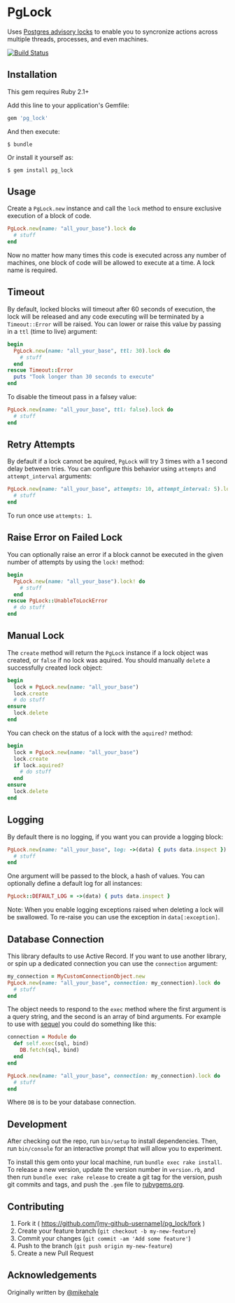 # PgLock

Uses [Postgres advisory locks](http://www.postgresql.org/docs/9.2/static/view-pg-locks.html) to enable you to syncronize actions across multiple threads, processes, and even machines.

[![Build Status](https://travis-ci.org/heroku/pg_lock.svg?branch=master)](https://travis-ci.org/heroku/pg_lock)

## Installation

This gem requires Ruby 2.1+

Add this line to your application's Gemfile:

```ruby
gem 'pg_lock'
```

And then execute:

    $ bundle

Or install it yourself as:

    $ gem install pg_lock

## Usage

Create a `PgLock.new` instance and call the `lock` method to ensure exclusive execution of a block of code.

```ruby
PgLock.new(name: "all_your_base").lock do
  # stuff
end
```

Now no matter how many times this code is executed across any number of machines, one block of code will be allowed to execute at a time. A lock name is required.

## Timeout

By default, locked blocks will timeout after 60 seconds of execution, the lock will be released and any code executing will be terminated by a `Timeout::Error` will be raised. You can lower or raise this value by passing in a `ttl` (time to live) argument:

```ruby
begin
  PgLock.new(name: "all_your_base", ttl: 30).lock do
    # stuff
  end
rescue Timeout::Error
  puts "Took longer than 30 seconds to execute"
end
```

To disable the timeout pass in a falsey value:

```ruby
PgLock.new(name: "all_your_base", ttl: false).lock do
  # stuff
end
```

## Retry Attempts

By default if a lock cannot be aquired, `PgLock` will try 3 times with a 1 second delay between tries. You can configure this behavior using `attempts` and `attempt_interval` arguments:

```ruby
PgLock.new(name: "all_your_base", attempts: 10, attempt_interval: 5).lock do
  # stuff
end
```

To run once use `attempts: 1`.

## Raise Error on Failed Lock

You can optionally raise an error if a block cannot be executed in the given number of attempts by using the `lock!` method:

```ruby
begin
  PgLock.new(name: "all_your_base").lock! do
    # stuff
  end
rescue PgLock::UnableToLockError
  # do stuff
end
```

## Manual Lock

The `create` method will return the `PgLock` instance if a lock object was created, or `false` if no lock was aquired. You should manually `delete` a successfully created lock object:

```ruby
begin
  lock = PgLock.new(name: "all_your_base")
  lock.create
  # do stuff
ensure
  lock.delete
end
```

You can check on the status of a lock with the `aquired?` method:

```ruby
begin
  lock = PgLock.new(name: "all_your_base")
  lock.create
  if lock.aquired?
    # do stuff
  end
ensure
  lock.delete
end
```

## Logging

By default there is no logging, if you want you can provide a logging block:

```ruby
PgLock.new(name: "all_your_base", log: ->(data) { puts data.inspect }).lock do
  # stuff
end
```

One argument will be passed to the block, a hash of values. You can optionally define a default log for all instances:

```ruby
PgLock::DEFAULT_LOG = ->(data) { puts data.inspect }
```

Note: When you enable logging exceptions raised when deleting a lock will be swallowed. To re-raise you can use the exception in `data[:exception]`.

## Database Connection

This library defaults to use Active Record. If you want to use another library, or spin up a dedicated connection you can use the `connection` argument:

```ruby
my_connection = MyCustomConnectionObject.new
PgLock.new(name: "all_your_base", connection: my_connection).lock do
  # stuff
end
```

The object needs to respond to the `exec` method where the first argument is a query string, and the second is an array of bind arguments. For example to use with [sequel](https://github.com/jeremyevans/sequel) you could do something like this:


```ruby
connection = Module do
  def self.exec(sql, bind)
    DB.fetch(sql, bind)
  end
end

PgLock.new(name: "all_your_base", connection: my_connection).lock do
  # stuff
end
```

Where `DB` is to be your database connection.

## Development

After checking out the repo, run `bin/setup` to install dependencies. Then, run `bin/console` for an interactive prompt that will allow you to experiment.

To install this gem onto your local machine, run `bundle exec rake install`. To release a new version, update the version number in `version.rb`, and then run `bundle exec rake release` to create a git tag for the version, push git commits and tags, and push the `.gem` file to [rubygems.org](https://rubygems.org).

## Contributing

1. Fork it ( https://github.com/[my-github-username]/pg_lock/fork )
2. Create your feature branch (`git checkout -b my-new-feature`)
3. Commit your changes (`git commit -am 'Add some feature'`)
4. Push to the branch (`git push origin my-new-feature`)
5. Create a new Pull Request

## Acknowledgements

Originally written by [@mikehale](https://github.com/mikehale)
